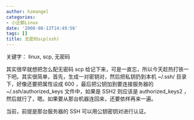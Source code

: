 ```yaml
---
author: hzmangel
categories:
- 小企鹅Linux
date: '2008-08-13T14:49:56'
tags: []
title: 无密码scp(ssh)
---
```

关键字： linux, scp, 无密码

其实很早就想把怎么配无密码 scp 给记下来，可是一直忘，所以今天趁热打铁一下吧。其实很简单，首先，生成一对密钥对，然后把私钥扔到本机 ~/.ssh/
目录下，好像还要把属性设成 600 ，最后把公钥加到要连接服务器的 ~/.ssh/authorized_keys 文件中，如果是 SSH2 则应该是
authorized_keys2 ，然后就行了，嗯。如果要从那台机器连回来，还要依样再来一遍。

当前，前提是那台服务器的 SSH 可以用公钥密钥对进行认证。